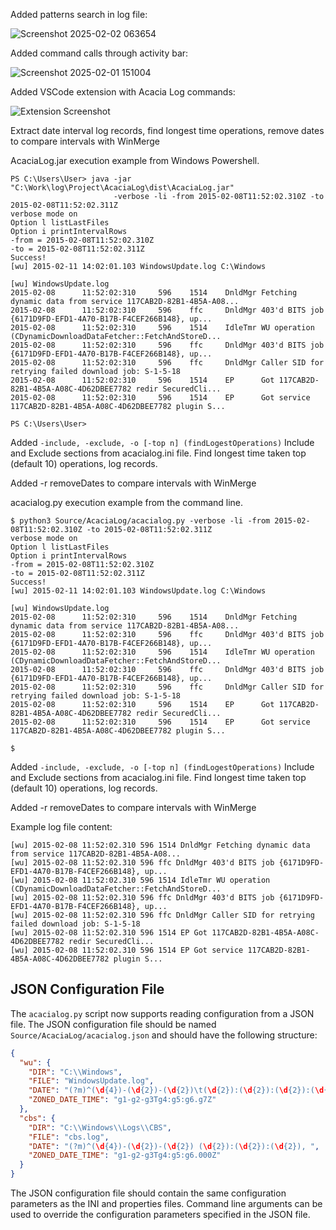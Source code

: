 Added patterns search in log file:

![Screenshot 2025-02-02 063654](https://github.com/user-attachments/assets/dc92f595-09ec-426c-9c4a-2b20267c18c4)


Added command calls through activity bar:

![Screenshot 2025-02-01 151004](https://github.com/user-attachments/assets/a13cf7f0-a801-4ccc-a39b-ca9e8881db8f)

Added VSCode extension with Acacia Log commands:

![Extension Screenshot](https://github.com/user-attachments/assets/f9987ce4-6f63-4fe8-bafe-9d2c1738caef)




Extract date interval log records, find longest time operations, remove dates to compare intervals with WinMerge

AcaciaLog.jar execution example from Windows Powershell.

````
PS C:\Users\User> java -jar "C:\Work\log\Project\AcaciaLog\dist\AcaciaLog.jar"
                       -verbose -li -from 2015-02-08T11:52:02.310Z -to 2015-02-08T11:52:02.311Z
verbose mode on
Option l listLastFiles
Option i printIntervalRows
-from = 2015-02-08T11:52:02.310Z
-to = 2015-02-08T11:52:02.311Z
Success!
[wu] 2015-02-11 14:02:01.103 WindowsUpdate.log C:\Windows

[wu] WindowsUpdate.log
2015-02-08      11:52:02:310     596    1514    DnldMgr Fetching dynamic data from service 117CAB2D-82B1-4B5A-A08...
2015-02-08      11:52:02:310     596    ffc     DnldMgr 403'd BITS job {6171D9FD-EFD1-4A70-B17B-F4CEF266B148}, up...
2015-02-08      11:52:02:310     596    1514    IdleTmr WU operation (CDynamicDownloadDataFetcher::FetchAndStoreD...
2015-02-08      11:52:02:310     596    ffc     DnldMgr 403'd BITS job {6171D9FD-EFD1-4A70-B17B-F4CEF266B148}, up...
2015-02-08      11:52:02:310     596    ffc     DnldMgr Caller SID for retrying failed download job: S-1-5-18
2015-02-08      11:52:02:310     596    1514    EP      Got 117CAB2D-82B1-4B5A-A08C-4D62DBEE7782 redir SecuredCli...
2015-02-08      11:52:02:310     596    1514    EP      Got service 117CAB2D-82B1-4B5A-A08C-4D62DBEE7782 plugin S...

PS C:\Users\User>
````

Added `-include, -exclude, -o [-top n] (findLogestOperations)`
Include and Exclude sections from acacialog.ini file.
Find longest time taken top (default 10) operations, log records.

Added -r removeDates to compare intervals with WinMerge

acacialog.py execution example from the command line.

````
$ python3 Source/AcaciaLog/acacialog.py -verbose -li -from 2015-02-08T11:52:02.310Z -to 2015-02-08T11:52:02.311Z
verbose mode on
Option l listLastFiles
Option i printIntervalRows
-from = 2015-02-08T11:52:02.310Z
-to = 2015-02-08T11:52:02.311Z
Success!
[wu] 2015-02-11 14:02:01.103 WindowsUpdate.log C:\Windows

[wu] WindowsUpdate.log
2015-02-08      11:52:02:310     596    1514    DnldMgr Fetching dynamic data from service 117CAB2D-82B1-4B5A-A08...
2015-02-08      11:52:02:310     596    ffc     DnldMgr 403'd BITS job {6171D9FD-EFD1-4A70-B17B-F4CEF266B148}, up...
2015-02-08      11:52:02:310     596    1514    IdleTmr WU operation (CDynamicDownloadDataFetcher::FetchAndStoreD...
2015-02-08      11:52:02:310     596    ffc     DnldMgr 403'd BITS job {6171D9FD-EFD1-4A70-B17B-F4CEF266B148}, up...
2015-02-08      11:52:02:310     596    ffc     DnldMgr Caller SID for retrying failed download job: S-1-5-18
2015-02-08      11:52:02:310     596    1514    EP      Got 117CAB2D-82B1-4B5A-A08C-4D62DBEE7782 redir SecuredCli...
2015-02-08      11:52:02:310     596    1514    EP      Got service 117CAB2D-82B1-4B5A-A08C-4D62DBEE7782 plugin S...

$ 
````

Added `-include, -exclude, -o [-top n] (findLogestOperations)`
Include and Exclude sections from acacialog.ini file.
Find longest time taken top (default 10) operations, log records.

Added -r removeDates to compare intervals with WinMerge

Example log file content:

````
[wu] 2015-02-08 11:52:02.310 596 1514 DnldMgr Fetching dynamic data from service 117CAB2D-82B1-4B5A-A08...
[wu] 2015-02-08 11:52:02.310 596 ffc DnldMgr 403'd BITS job {6171D9FD-EFD1-4A70-B17B-F4CEF266B148}, up...
[wu] 2015-02-08 11:52:02.310 596 1514 IdleTmr WU operation (CDynamicDownloadDataFetcher::FetchAndStoreD...
[wu] 2015-02-08 11:52:02.310 596 ffc DnldMgr 403'd BITS job {6171D9FD-EFD1-4A70-B17B-F4CEF266B148}, up...
[wu] 2015-02-08 11:52:02.310 596 ffc DnldMgr Caller SID for retrying failed download job: S-1-5-18
[wu] 2015-02-08 11:52:02.310 596 1514 EP Got 117CAB2D-82B1-4B5A-A08C-4D62DBEE7782 redir SecuredCli...
[wu] 2015-02-08 11:52:02.310 596 1514 EP Got service 117CAB2D-82B1-4B5A-A08C-4D62DBEE7782 plugin S...
````

## JSON Configuration File

The `acacialog.py` script now supports reading configuration from a JSON file. The JSON configuration file should be named `Source/AcaciaLog/acacialog.json` and should have the following structure:

```json
{
  "wu": {
    "DIR": "C:\\Windows",
    "FILE": "WindowsUpdate.log",
    "DATE": "(?m)^(\d{4})-(\d{2})-(\d{2})\t(\d{2}):(\d{2}):(\d{2}):(\d{3})\t",
    "ZONED_DATE_TIME": "g1-g2-g3Tg4:g5:g6.g7Z"
  },
  "cbs": {
    "DIR": "C:\\Windows\\Logs\\CBS",
    "FILE": "cbs.log",
    "DATE": "(?m)^(\d{4})-(\d{2})-(\d{2}) (\d{2}):(\d{2}):(\d{2}), ",
    "ZONED_DATE_TIME": "g1-g2-g3Tg4:g5:g6.000Z"
  }
}
```

The JSON configuration file should contain the same configuration parameters as the INI and properties files. Command line arguments can be used to override the configuration parameters specified in the JSON file.
